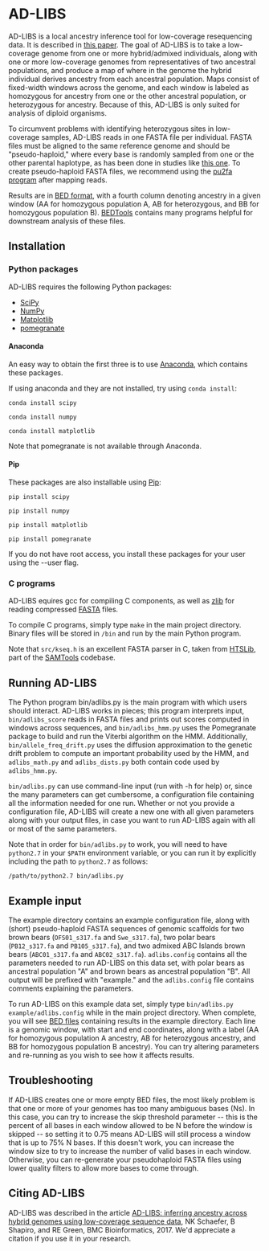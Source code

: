 # AD-LIBS
AD-LIBS is a local ancestry inference tool for low-coverage resequencing data. It is described in [this paper](https://doi.org/10.1186/s12859-017-1613-0). The goal of AD-LIBS is to take a low-coverage genome from one or more hybrid/admixed individuals, along with one or more low-coverage genomes from representatives of two ancestral populations, and produce a map of where in the genome the hybrid individual derives ancestry from each ancestral population. Maps consist of fixed-width windows across the genome, and each window is labeled as homozygous for ancestry from one or the other ancestral population, or heterozygous for ancestry. Because of this, AD-LIBS is only suited for analysis of diploid organisms.

To circumvent problems with identifying heterozygous sites in low-coverage samples, AD-LIBS reads in one FASTA file per individual. FASTA files must be aligned to the same reference genome and should be "pseudo-haploid," where every base is randomly sampled from one or the other parental haplotype, as has been done in studies like [this one](https://doi.org/10.1371/journal.pgen.1003345). To create pseudo-haploid FASTA files, we recommend using the [pu2fa program](https://github.com/Paleogenomics/Chrom-Compare) after mapping reads. 

Results are in [BED format](https://genome.ucsc.edu/FAQ/FAQformat.html#format1), with a fourth column denoting ancestry in a given window (AA for homozygous population A, AB for heterozygous, and BB for homozygous population B). [BEDTools](https://github.com/arq5x/bedtools2) contains many programs helpful for downstream analysis of these files.

## Installation

### Python packages
AD-LIBS requires the following Python packages:

- [SciPy](https://www.scipy.org/)
- [NumPy](http://www.numpy.org/)
- [Matplotlib](http://matplotlib.org/)
- [pomegranate](https://pomegranate.readthedocs.io/en/latest/)

#### Anaconda
An easy way to obtain the first three is to use [Anaconda](https://www.continuum.io/downloads), 
which contains these packages.

If using anaconda and they are not installed, try using `conda install`:

`conda install scipy`

`conda install numpy`

`conda install matplotlib`

Note that pomegranate is not available through Anaconda.

#### Pip
These packages are also installable using [Pip](https://pypi.python.org/pypi/pip):

`pip install scipy`

`pip install numpy`

`pip install matplotlib`

`pip install pomegranate`

If you do not have root access, you install these packages for your user using the --user flag.

### C programs
AD-LIBS equires gcc for compiling C components, as well as [zlib](http://www.zlib.net/) 
for reading compressed [FASTA](https://en.wikipedia.org/wiki/FASTA_format) files.

To compile C programs, simply type `make` in the main project directory.
Binary files will be stored in `/bin` and run by the main Python program.

Note that `src/kseq.h` is an excellent FASTA parser in C, taken from 
[HTSLib](https://github.com/samtools/htslib), part of the 
[SAMTools](https://github.com/samtools) codebase.

## Running AD-LIBS

The Python program bin/adlibs.py is the main program with which users should interact.
AD-LIBS works in pieces; this program interprets input, `bin/adlibs_score` 
reads in FASTA files and prints out scores computed in windows across sequences, 
and `bin/adlibs_hmm.py` uses the Pomegranate package to build and run the 
Viterbi algorithm on the HMM. Additionally, `bin/allele_freq_drift.py` uses the 
diffusion approximation to the genetic drift problem to compute an important 
probability used by the HMM, and `adlibs_math.py` and `adlibs_dists.py` both 
contain code used by `adlibs_hmm.py`.

`bin/adlibs.py` can use command-line input (run with -h for help) or, since 
the many parameters can get cumbersome, a configuration file containing all 
the information needed for one run. Whether or not you provide a configuration 
file, AD-LIBS will create a new one with all given parameters along with your 
output files, in case you want to run AD-LIBS again with all or most of the 
same parameters.

Note that in order for `bin/adlibs.py` to work, you will need to have 
`python2.7` in your `$PATH` environment variable, or you can run it by 
explicitly including the path to `python2.7` as follows:

`/path/to/python2.7 bin/adlibs.py`

## Example input

The example directory contains an example configuration file, along with 
(short) pseudo-haploid FASTA sequences of genomic scaffolds for two brown bears 
(`OFS01_s317.fa` and `Swe_s317.fa`), two polar bears (`PB12_s317.fa` and 
`PB105_s317.fa`), and two admixed ABC Islands brown bears (`ABC01_s317.fa` and 
`ABC02_s317.fa`). `adlibs.config` contains all the parameters needed to run 
AD-LIBS on this data set, with polar bears as ancestral population "A" and 
brown bears as ancestral population "B". All output will be prefixed with 
"example." and the `adlibs.config` file contains comments explaining the 
parameters.

To run AD-LIBS on this example data set, simply type 
`bin/adlibs.py example/adlibs.config` while in the main project directory. 
When complete, you will see 
[BED files](https://genome.ucsc.edu/FAQ/FAQformat#format1) 
containing results in the example directory. Each line is a genomic window, 
with start and end coordinates, along with a label (AA for homozygous 
population A ancestry, AB for heterozygous ancestry, and BB for homozygous 
population B ancestry). You can try altering parameters and re-running as you 
wish to see how it affects results.

## Troubleshooting

If AD-LIBS creates one or more empty BED files, the most likely problem is that one or more of your genomes has too many ambiguous bases (Ns). In this case, you can try to increase the skip threshold parameter -- this is the percent of all bases in each window allowed to be N before the window is skipped -- so setting it to 0.75 means AD-LIBS will still process a window that is up to 75% N bases. If this doesn't work, you can increase the window size to try to increase the number of valid bases in each window. Otherwise, you can re-generate your pseudohaploid FASTA files using lower quality filters to allow more bases to come through.

## Citing AD-LIBS

AD-LIBS was described in the article [AD-LIBS: inferring ancestry across hybrid genomes using low-coverage sequence data](https://doi.org/10.1186/s12859-017-1613-0), NK Schaefer, B Shapiro, and RE Green, BMC Bioinformatics, 2017. We'd appreciate a citation if you use it in your research.


